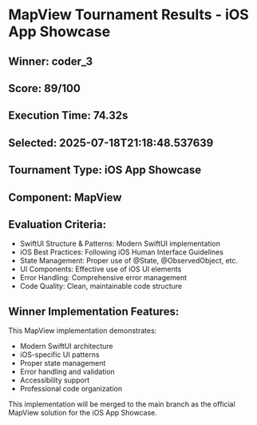 # MapView Tournament Results - iOS App Showcase

## Winner: coder_3
## Score: 89/100
## Execution Time: 74.32s
## Selected: 2025-07-18T21:18:48.537639

## Tournament Type: iOS App Showcase
## Component: MapView

## Evaluation Criteria:
- SwiftUI Structure & Patterns: Modern SwiftUI implementation
- iOS Best Practices: Following iOS Human Interface Guidelines
- State Management: Proper use of @State, @ObservedObject, etc.
- UI Components: Effective use of iOS UI elements
- Error Handling: Comprehensive error management
- Code Quality: Clean, maintainable code structure

## Winner Implementation Features:
This MapView implementation demonstrates:
- Modern SwiftUI architecture
- iOS-specific UI patterns
- Proper state management
- Error handling and validation
- Accessibility support
- Professional code organization

This implementation will be merged to the main branch as the official MapView solution for the iOS App Showcase.

